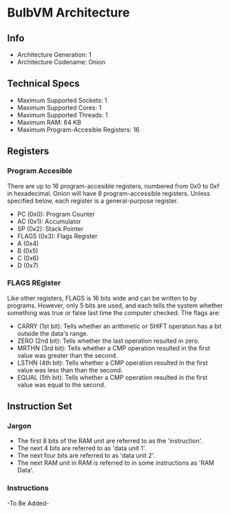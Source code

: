 # BulbVM Architecture
## Info
- Architecture Generation: 1
- Architecture Codename: Onion
## Technical Specs
- Maximum Supported Sockets: 1
- Maximum Supported Cores: 1
- Maximum Supported Threads: 1
- Maximum RAM: 64 KB
- Maximum Program-Accesible Registers: 16
## Registers
### Program Accesible
There are up to 16 program-accesible registers, numbered from 0x0 to 0xf in hexadecimal. Onion will have 8 program-accessible registers. Unless specified below, each
register is a general-purpose register.
- PC (0x0): Program Counter
- AC (0x1): Accumulator
- SP (0x2): Stack Pointer
- FLAGS (0x3): Flags Register
- A (0x4)
- B (0x5)
- C (0x6)
- D (0x7)
### FLAGS REgister
Like other registers, FLAGS is 16 bits wide and can be written to by programs. However, only 5 bits are used, and each tells the system whether something was true or
false last time the computer checked. The flags are:
- CARRY (1st bit): Tells whether an arithmetic or SHIFT operation has a bit outside the data's range.
- ZERO (2nd bit): Tells whether the last operation resulted in zero.
- MRTHN (3rd bit): Tells whether a CMP operation resulted in the first value was greater than the second.
- LSTHN (4th bit): Tells whether a CMP operation resulted in the first value was less than than the second.
- EQUAL (5th bit): Tells whether a CMP operation resulted in the first value was equal to the second.
## Instruction Set
### Jargon
- The first 8 bits of the RAM unit are referred to as the 'instruction'.
- The next 4 bits are referred to as 'data unit 1'.
- The next four bits are referred to as 'data unit 2'.
- The next RAM unit in RAM is referred to in some instructions as 'RAM Data'.
### Instructions
-To Be Added-
